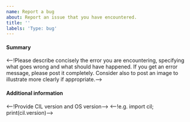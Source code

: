 ```yaml
---
name: Report a bug
about: Report an issue that you have encountered.
title: ''
labels: 'Type: bug'
---
```

#### Summary
<--!Please describe concisely the error you are encountering, specifying what goes wrong and what should have happened. If you get an error message, please post it completely. Consider also to post an image to illustrate more clearly if appropriate.-->

#### Additional information

<--!Provide CIL version and OS version-->
<--!e.g. import cil; print(cil.version)-->


